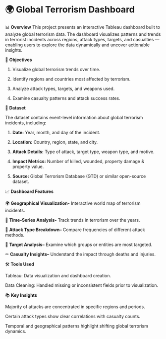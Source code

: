# 🌍 Global Terrorism Dashboard 

📊 **Overview**
This project presents an interactive Tableau dashboard built to analyze global terrorism data.
The dashboard visualizes patterns and trends in terrorist incidents across regions, attack types, targets, and casualties — enabling users to explore the data dynamically and uncover actionable insights.

🎯 **Objectives**

1) Visualize global terrorism trends over time.

2) Identify regions and countries most affected by terrorism.

3) Analyze attack types, targets, and weapons used.

4) Examine casualty patterns and attack success rates.

🧩 **Dataset**

The dataset contains event-level information about global terrorism incidents, including:

1) **Date:** Year, month, and day of the incident.

2) **Location:** Country, region, state, and city.

3) **Attack Details:** Type of attack, target type, weapon type, and motive.

4) **Impact Metrics:** Number of killed, wounded, property damage & property value.

5) **Source:** Global Terrorism Database (GTD) or similar open-source dataset.

📈 **Dashboard Features**

🌍 **Geographical Visualization-**  Interactive world map of terrorism incidents.

📆 **Time-Series Analysis-**  Track trends in terrorism over the years.

🔫 **Attack Type Breakdown–** Compare frequencies of different attack methods.

🎯 **Target Analysis–** Examine which groups or entities are most targeted.

⚰️ **Casualty Insights–** Understand the impact through deaths and injuries.

🛠️ **Tools Used**

Tableau: Data visualization and dashboard creation.

Data Cleaning: Handled missing or inconsistent fields prior to visualization.

📚 **Key Insights**

Majority of attacks are concentrated in specific regions and periods.

Certain attack types show clear correlations with casualty counts.

Temporal and geographical patterns highlight shifting global terrorism dynamics.
